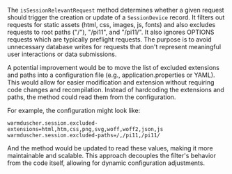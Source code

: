 The `isSessionRelevantRequest` method determines whether a given request should trigger the creation or update of a `SessionDevice` record. It filters out requests for static assets (html, css, images, js, fonts) and also excludes requests to root paths ("/"), "/pi11", and "/pi11/".  It also ignores OPTIONS requests which are typically preflight requests. The purpose is to avoid unnecessary database writes for requests that don't represent meaningful user interactions or data submissions.

A potential improvement would be to move the list of excluded extensions and paths into a configuration file (e.g., application.properties or YAML). This would allow for easier modification and extension without requiring code changes and recompilation.  Instead of hardcoding the extensions and paths, the method could read them from the configuration.  

For example, the configuration might look like:

```
warmduscher.session.excluded-extensions=html,htm,css,png,svg,woff,woff2,json,js
warmduscher.session.excluded-paths=/,/pi11,/pi11/
```

And the method would be updated to read these values, making it more maintainable and scalable.  This approach decouples the filter's behavior from the code itself, allowing for dynamic configuration adjustments.
